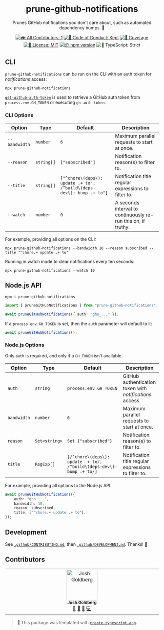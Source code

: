 <h1 align="center">prune-github-notifications</h1>

<p align="center">Prunes GitHub notifications you don't care about, such as automated dependency bumps. 🧹</p>

<p align="center">
	<!-- prettier-ignore-start -->
	<!-- ALL-CONTRIBUTORS-BADGE:START - Do not remove or modify this section -->
	<a href="#contributors" target="_blank"><img alt="👪 All Contributors: 1" src="https://img.shields.io/badge/%F0%9F%91%AA_all_contributors-1-21bb42.svg" /></a>
<!-- ALL-CONTRIBUTORS-BADGE:END -->
	<!-- prettier-ignore-end -->
	<a href="https://github.com/JoshuaKGoldberg/prune-github-notifications/blob/main/.github/CODE_OF_CONDUCT.md" target="_blank"><img alt="🤝 Code of Conduct: Kept" src="https://img.shields.io/badge/%F0%9F%A4%9D_code_of_conduct-kept-21bb42" /></a>
	<a href="https://codecov.io/gh/JoshuaKGoldberg/prune-github-notifications" target="_blank"><img alt="🧪 Coverage" src="https://img.shields.io/codecov/c/github/JoshuaKGoldberg/prune-github-notifications?label=%F0%9F%A7%AA%20coverage" /></a>
	<a href="https://github.com/JoshuaKGoldberg/prune-github-notifications/blob/main/LICENSE.md" target="_blank"><img alt="📝 License: MIT" src="https://img.shields.io/badge/%F0%9F%93%9D_license-MIT-21bb42.svg"></a>
	<a href="http://npmjs.com/package/prune-github-notifications"><img alt="📦 npm version" src="https://img.shields.io/npm/v/prune-github-notifications?color=21bb42&label=%F0%9F%93%A6%20npm" /></a>
	<img alt="💪 TypeScript: Strict" src="https://img.shields.io/badge/%F0%9F%92%AA_typescript-strict-21bb42.svg" />
</p>

## CLI

`prune-github-notifications` can be run on the CLI with an auth token for _notifications_ access:

```shell
npx prune-github-notifications
```

[`get-github-auth-token`](https://github.com/JoshuaKGoldberg/get-github-auth-token) is used to retrieve a GitHub auth token from `process.env.GH_TOKEN` or executing `gh auth token`.

### CLI Options

| Option        | Type       | Default                                                              | Description                                                   |
| ------------- | ---------- | -------------------------------------------------------------------- | ------------------------------------------------------------- |
| `--bandwidth` | `number`   | `6`                                                                  | Maximum parallel requests to start at once.                   |
| `--reason`    | `string[]` | `["subscribed"]`                                                     | Notification reason(s) to filter to.                          |
| `--title`     | `string[]` | `["^chore\(deps\): update .+ to", /^build\(deps-dev\): bump .+ to"]` | Notification title regular expressions to filter to.          |
| `--watch`     | `number`   | `0`                                                                  | A seconds interval to continuously re-run this on, if truthy. |

For example, providing all options on the CLI:

```shell
npx prune-github-notifications --bandwidth 10 --reason subscribed --title "^chore.+ update .+ to"
```

Running in watch mode to clear notifications every ten seconds:

```shell
npx prune-github-notifications --watch 10
```

## Node.js API

```shell
npm i prune-github-notifications
```

```ts
import { pruneGitHubNotifications } from "prune-github-notifications";

await pruneGitHubNotifications({ auth: "gho_..." });
```

If a `process.env.GH_TOKEN` is set, then the `auth` parameter will default to it:

```ts
await pruneGitHubNotifications();
```

### Node.js Options

Only `auth` is required, and only if a `GH_TOKEN` isn't available.

| Option      | Type          | Default                                                              | Description                                              |
| ----------- | ------------- | -------------------------------------------------------------------- | -------------------------------------------------------- |
| `auth`      | `string`      | `process.env.GH_TOKEN`                                               | GitHub authentication token with _notifications_ access. |
| `bandwidth` | `number`      | `6`                                                                  | Maximum parallel requests to start at once.              |
| `reason`    | `Set<string>` | `Set {"subscribed"}`                                                 | Notification reason(s) to filter to.                     |
| `title`     | `RegExp[]`    | `[/^chore\(deps\): update .+ to/, /^build\(deps-dev\): bump .+ to/]` | Notification title regular expressions to filter to.     |

For example, providing all options to the Node.js API:

```ts
await pruneGitHubNotifications({
	auth: "gho_...",
	bandwidth: 10,
	reason: subscribed,
	title: ["^chore.+ update .+ to"],
});
```

## Development

See [`.github/CONTRIBUTING.md`](./.github/CONTRIBUTING.md), then [`.github/DEVELOPMENT.md`](./.github/DEVELOPMENT.md).
Thanks! 💖

## Contributors

<!-- spellchecker: disable -->
<!-- ALL-CONTRIBUTORS-LIST:START - Do not remove or modify this section -->
<!-- prettier-ignore-start -->
<!-- markdownlint-disable -->
<table>
  <tbody>
    <tr>
      <td align="center" valign="top" width="14.28%"><a href="http://www.joshuakgoldberg.com"><img src="https://avatars.githubusercontent.com/u/3335181?v=4?s=100" width="100px;" alt="Josh Goldberg"/><br /><sub><b>Josh Goldberg</b></sub></a><br /><a href="#tool-JoshuaKGoldberg" title="Tools">🔧</a> <a href="#maintenance-JoshuaKGoldberg" title="Maintenance">🚧</a> <a href="#ideas-JoshuaKGoldberg" title="Ideas, Planning, & Feedback">🤔</a> <a href="https://github.com/JoshuaKGoldberg/prune-github-notifications/commits?author=JoshuaKGoldberg" title="Code">💻</a></td>
    </tr>
  </tbody>
</table>

<!-- markdownlint-restore -->
<!-- prettier-ignore-end -->

<!-- ALL-CONTRIBUTORS-LIST:END -->
<!-- spellchecker: enable -->

<!-- You can remove this notice if you don't want it 🙂 no worries! -->

> 💙 This package was templated with [`create-typescript-app`](https://github.com/JoshuaKGoldberg/create-typescript-app).
